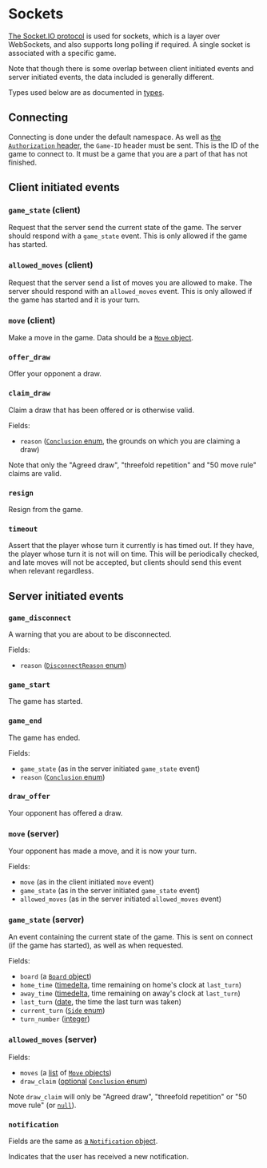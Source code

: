 # Sockets

[The Socket.IO protocol](https://socket.io/docs) is used for sockets, which is a layer over WebSockets, and also supports long polling if required. A single socket is associated with a specific game.

Note that though there is some overlap between client initiated events and server initiated events, the data included is generally different.

Types used below are as documented in [types](./types.md).

## Connecting

Connecting is done under the default namespace. As well as [the `Authorization` header](./authorisation.md#connecting-to-a-socket), the `Game-ID` header must be sent. This is the ID of the game to connect to. It must be a game that you are a part of that has not finished.

## Client initiated events

### `game_state` (client)

Request that the server send the current state of the game. The server should respond with a `game_state` event. This is only allowed if the game has started.

### `allowed_moves` (client)

Request that the server send a list of moves you are allowed to make. The server should respond with an `allowed_moves` event. This is only allowed if the game has started and it is your turn.

### `move` (client)

Make a move in the game. Data should be a [`Move` object](./types.md#move).

### `offer_draw`

Offer your opponent a draw.

### `claim_draw`

Claim a draw that has been offered or is otherwise valid.

Fields:

- `reason` ([`Conclusion` enum](./types.md#conclusion), the grounds on which you are claiming a draw)

Note that only the "Agreed draw", "threefold repetition" and "50 move rule" claims are valid.

### `resign`

Resign from the game.

### `timeout`

Assert that the player whose turn it currently is has timed out. If they have, the player whose turn it is not will on time. This will be periodically checked, and late moves will not be accepted, but clients should send this event when relevant regardless.

## Server initiated events

### `game_disconnect`

A warning that you are about to be disconnected.

Fields:

- `reason` ([`DisconnectReason` enum](./types.md#disconnectreason))

### `game_start`

The game has started.

### `game_end`

The game has ended.

Fields:

- `game_state` (as in the server initiated `game_state` event)
- `reason` ([`Conclusion` enum](./types.md#conclusion))

### `draw_offer`

Your opponent has offered a draw.

### `move` (server)

Your opponent has made a move, and it is now your turn.

Fields:

- `move` (as in the client initiated `move` event)
- `game_state` (as in the server initiated `game_state` event)
- `allowed_moves` (as in the server initiated `allowed_moves` event)

### `game_state` (server)

An event containing the current state of the game. This is sent on connect (if the game has started), as well as when requested.

Fields:

- `board` (a [`Board` object](./types.md#board))
- `home_time` ([timedelta](./types.md#timedelta), time remaining on home's clock at `last_turn`)
- `away_time` ([timedelta](./types.md#timedelta), time remaining on away's clock at `last_turn`)
- `last_turn` ([date](./types.md#date), the time the last turn was taken)
- `current_turn` ([`Side` enum](./types.md#side))
- `turn_number` ([integer](./types.md#integer))

### `allowed_moves` (server)

Fields:

- `moves` (a [list](./types.md#list-of-some-other-type) of [`Move` objects](./types.md#move))
- `draw_claim` ([optional](./types.md#optional-some-other-type) [`Conclusion` enum](./types.md#conclusion))

Note `draw_claim` will only be "Agreed draw", "threefold repetition" or "50 move rule" (or [`null`](./types.md#null)).

### `notification`

Fields are the same as [a `Notification` object](./types.md#notification).

Indicates that the user has received a new notification.
